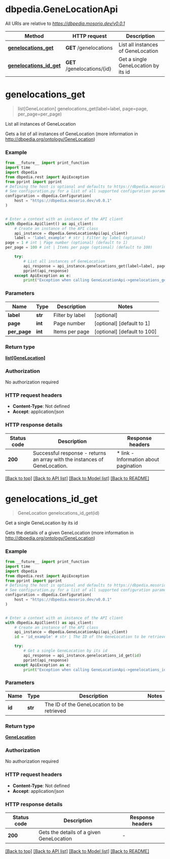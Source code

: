 # dbpedia.GeneLocationApi

All URIs are relative to *https://dbpedia.mosorio.dev/v0.0.1*

Method | HTTP request | Description
------------- | ------------- | -------------
[**genelocations_get**](GeneLocationApi.md#genelocations_get) | **GET** /genelocations | List all instances of GeneLocation
[**genelocations_id_get**](GeneLocationApi.md#genelocations_id_get) | **GET** /genelocations/{id} | Get a single GeneLocation by its id


# **genelocations_get**
> list[GeneLocation] genelocations_get(label=label, page=page, per_page=per_page)

List all instances of GeneLocation

Gets a list of all instances of GeneLocation (more information in http://dbpedia.org/ontology/GeneLocation)

### Example

```python
from __future__ import print_function
import time
import dbpedia
from dbpedia.rest import ApiException
from pprint import pprint
# Defining the host is optional and defaults to https://dbpedia.mosorio.dev/v0.0.1
# See configuration.py for a list of all supported configuration parameters.
configuration = dbpedia.Configuration(
    host = "https://dbpedia.mosorio.dev/v0.0.1"
)


# Enter a context with an instance of the API client
with dbpedia.ApiClient() as api_client:
    # Create an instance of the API class
    api_instance = dbpedia.GeneLocationApi(api_client)
    label = 'label_example' # str | Filter by label (optional)
page = 1 # int | Page number (optional) (default to 1)
per_page = 100 # int | Items per page (optional) (default to 100)

    try:
        # List all instances of GeneLocation
        api_response = api_instance.genelocations_get(label=label, page=page, per_page=per_page)
        pprint(api_response)
    except ApiException as e:
        print("Exception when calling GeneLocationApi->genelocations_get: %s\n" % e)
```

### Parameters

Name | Type | Description  | Notes
------------- | ------------- | ------------- | -------------
 **label** | **str**| Filter by label | [optional] 
 **page** | **int**| Page number | [optional] [default to 1]
 **per_page** | **int**| Items per page | [optional] [default to 100]

### Return type

[**list[GeneLocation]**](GeneLocation.md)

### Authorization

No authorization required

### HTTP request headers

 - **Content-Type**: Not defined
 - **Accept**: application/json

### HTTP response details
| Status code | Description | Response headers |
|-------------|-------------|------------------|
**200** | Successful response - returns an array with the instances of GeneLocation. |  * link - Information about pagination <br>  |

[[Back to top]](#) [[Back to API list]](../README.md#documentation-for-api-endpoints) [[Back to Model list]](../README.md#documentation-for-models) [[Back to README]](../README.md)

# **genelocations_id_get**
> GeneLocation genelocations_id_get(id)

Get a single GeneLocation by its id

Gets the details of a given GeneLocation (more information in http://dbpedia.org/ontology/GeneLocation)

### Example

```python
from __future__ import print_function
import time
import dbpedia
from dbpedia.rest import ApiException
from pprint import pprint
# Defining the host is optional and defaults to https://dbpedia.mosorio.dev/v0.0.1
# See configuration.py for a list of all supported configuration parameters.
configuration = dbpedia.Configuration(
    host = "https://dbpedia.mosorio.dev/v0.0.1"
)


# Enter a context with an instance of the API client
with dbpedia.ApiClient() as api_client:
    # Create an instance of the API class
    api_instance = dbpedia.GeneLocationApi(api_client)
    id = 'id_example' # str | The ID of the GeneLocation to be retrieved

    try:
        # Get a single GeneLocation by its id
        api_response = api_instance.genelocations_id_get(id)
        pprint(api_response)
    except ApiException as e:
        print("Exception when calling GeneLocationApi->genelocations_id_get: %s\n" % e)
```

### Parameters

Name | Type | Description  | Notes
------------- | ------------- | ------------- | -------------
 **id** | **str**| The ID of the GeneLocation to be retrieved | 

### Return type

[**GeneLocation**](GeneLocation.md)

### Authorization

No authorization required

### HTTP request headers

 - **Content-Type**: Not defined
 - **Accept**: application/json

### HTTP response details
| Status code | Description | Response headers |
|-------------|-------------|------------------|
**200** | Gets the details of a given GeneLocation |  -  |

[[Back to top]](#) [[Back to API list]](../README.md#documentation-for-api-endpoints) [[Back to Model list]](../README.md#documentation-for-models) [[Back to README]](../README.md)

